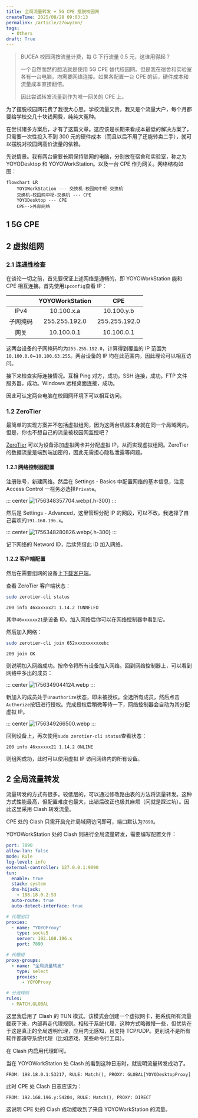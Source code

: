 ```yaml
---
title: 全局流量转发 + 5G CPE 摆脱校园网
createTime: 2025/08/28 09:03:13
permalink: /article/27owyzmn/
tags:
  - Others
draft: True
---
```


> BUCEA 校园网按流量计费，每 G 下行流量 0.5 元，这谁用得起？
>
> 一个自然而然的想法就是使用 5G CPE 替代校园网。但是我在宿舍和实验室各有一台电脑，均需要网络连接。如果各配置一台 CPE 的话，硬件成本和流量成本直接翻倍。
>
> 因此尝试转发流量到作为唯一网关的 CPE 上。

<!-- more -->

为了摆脱校园网花费了我很大心思。学校流量又贵，我又是个流量大户，每个月都要给学校交几十块钱网费，纯纯大冤种。

在尝试诸多方案后，才有了这篇文章。这应该是长期来看成本最低的解决方案了，只需要一次性投入不到 300 元的硬件成本（而且以后不用了还能转卖二手），就可以摆脱对校园网高价流量的依赖。

先说情景。我有两台需要长期保持联网的电脑，分别放在宿舍和实验室，称之为 YOYODesktop 和 YOYOWorkStation。以及一台 CPE 作为网关。网络结构如图：

```mermaid
flowchart LR
    YOYOWorkStation --- 交换机-校园网中枢-交换机
    交换机-校园网中枢-交换机 --- CPE
    YOYODesktop --- CPE
    CPE-->外部网络
```

## 1 5G CPE

## 2 虚拟组网

### 2.1 连通性检查

在谈论一切之前，首先要保证上述网络是通畅的，即 YOYOWorkStation 能和 CPE 相互连接。首先使用`ipconfig`查看 IP：

|          | YOYOWorkStation |      CPE      |
| :------: | :-------------: | :-----------: |
|   IPv4   |   10.100.x.a    |  10.100.y.b   |
| 子网掩码 |  255.255.192.0  | 255.255.192.0 |
|   网关   |   10.100.0.1    |  10.100.0.1   |

这两台设备的子网掩码均为`255.255.192.0`，计算得到覆盖的 IP 范围为`10.100.0.0`~`10.100.63.255`。两台设备的 IP 均在此范围内，因此理论可以相互访问。

接下来检查实际连接情况。互相 Ping 对方，成功。SSH 连接，成功。FTP 文件服务器，成功。Windows 远程桌面连接，成功。

因此可认定两台电脑在校园网环境下可以相互访问。

### 1.2 ZeroTier

最简单的实现方案并不包括虚拟组网，因为这两台机器本身就在同一个局域网内。但是，你也不想自己的流量被校园网监控吧？

[ZeroTier](https://www.zerotier.com/) 可以为设备添加虚拟网卡并分配虚拟 IP，从而实现虚拟组网。ZeroTier 的数据流量是端到端加密的，因此无需担心隐私泄露等问题。

#### 1.2.1 网络控制器配置

注册账号，新建网络。然后在 Settings - Basics 中配置网络的基本信息，注意 Access Control 一栏务必选择`Private`。 

::: center
![1756348357704.webp](https://oss.yoake.cc/yoyopics/article/250828-摆脱校园网/1756348357704.webp){.h-300}
:::

然后是 Settings -  Advanced，这里管理分配 IP 的网段，可以不改。我选择了自己喜欢的`191.168.196.x`。

::: center
![1756348280826.webp](https://oss.yoake.cc/yoyopics/article/250828-摆脱校园网/1756348280826.webp){.h-300}
:::

记下网络的 Netword ID，后续凭借此 ID 加入网络。

#### 1.2.2 客户端配置

然后在需要组网的设备上[下载客户端](https://www.zerotier.com/download/)。

查看 ZeroTier 客户端状态：

```bash
sudo zerotier-cli status
```

```text
200 info 46xxxxxx21 1.14.2 TUNNELED
```

其中`46xxxxxx21`是设备 ID。加入网络后你可以在网络控制器中看到它。

然后加入网络：

```bash
sudo zerotier-cli join 652xxxxxxxxxxebc
```

```text
200 join OK
```

则说明加入网络成功。按命令将所有设备加入网络。回到网络控制器上，可以看到网络中多出的成员：

::: center
![1756349044124.webp](https://oss.yoake.cc/yoyopics/article/250828-摆脱校园网/1756349044124.webp)
:::

新加入的成员处于`Unauthorize`状态，即未被授权。全选所有成员，然后点击`Authorize`按钮进行授权。完成授权后稍微等待一下，网络控制器会自动为其分配虚拟 IP。

::: center
![1756349266500.webp](https://oss.yoake.cc/yoyopics/article/250828-摆脱校园网/1756349266500.webp)
:::

回到设备上，再次使用`sudo zerotier-cli status`查看状态：

```text
200 info 46xxxxxx21 1.14.2 ONLINE
```

则组网成功，此时可以使用虚拟 IP 访问网络内的所有设备。

## 2 全局流量转发

流量转发的方式有很多。较低层的，可以通过修改路由表的方法将流量转发。这种方式性能最高，但配置难度也最大，出错后改正也极其麻烦（问就是踩过坑）。因此这里采用 Clash 转发流量。

CPE 处的 Clash 只需开启允许局域网访问即可，端口默认为`7890`。

YOYOWorkStation 处的 Clash 则进行全局流量转发，需要编写配置文件：

```yaml
port: 7890
allow-lan: false
mode: Rule
log-level: info
external-controller: 127.0.0.1:9090
tun:
  enable: true
  stack: system
  dns-hijack:
    - 198.18.0.2:53
  auto-route: true
  auto-detect-interface: true

# 代理出口
proxies:
  - name: "YOYOProxy"
    type: socks5
    server: 192.168.196.x
    port: 7890

# 代理组
proxy-groups:
  - name: "全局流量转发"
    type: select
    proxies:
      - YOYOProxy

# 分流规则
rules:
  - MATCH,GLOBAL
```

这里我启用了 Clash 的 TUN 模式。该模式会创建一个虚拟网卡，把系统所有流量截获下来，内部再走代理规则。相较于系统代理，这种方式略微慢一些，但优势在于这是真正的全局透明代理，应用内无感知，且支持 TCP/UDP。更别说不是所有软件都遵守系统代理（比如游戏、某些命令行工具）。

在 Clash 内启用代理即可。

当在 YOYOWorkStation 处 Clash 的看到这种日志时，就说明流量转发成功了。

```text
FROM: 198.18.0.1:53217, RULE: Match(), PROXY: GLOBAL[YOYODesktopProxy]
```

此时 CPE 处 Clash 日志应该为：

```text
FROM: 192.168.196.y:54204, RULE: Match(), PROXY: DIRECT
```

这说明 CPE 处的 Clash 成功接收到了来自 YOYOWorkStation 的流量。
